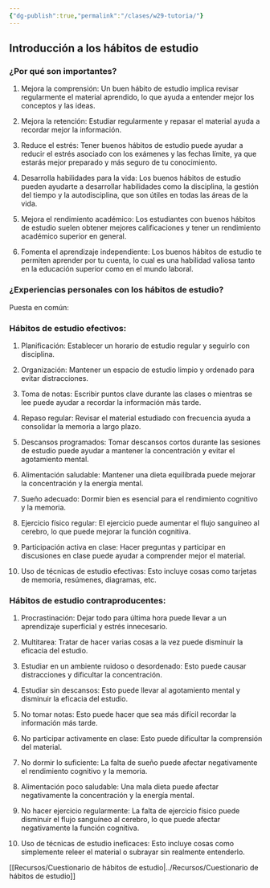 ```yaml
---
{"dg-publish":true,"permalink":"/clases/w29-tutoria/"}
---
```


<div class="slide">

## Introducción a los hábitos de estudio

</div>
<div class="slide">

### ¿Por qué son importantes?

</div>
<div class="slide">

1. Mejora la comprensión: Un buen hábito de estudio implica revisar regularmente el material aprendido, lo que ayuda a entender mejor los conceptos y las ideas.

2. Mejora la retención: Estudiar regularmente y repasar el material ayuda a recordar mejor la información.

3. Reduce el estrés: Tener buenos hábitos de estudio puede ayudar a reducir el estrés asociado con los exámenes y las fechas límite, ya que estarás mejor preparado y más seguro de tu conocimiento.

</div>
<div class="slide">

4. Desarrolla habilidades para la vida: Los buenos hábitos de estudio pueden ayudarte a desarrollar habilidades como la disciplina, la gestión del tiempo y la autodisciplina, que son útiles en todas las áreas de la vida.

5. Mejora el rendimiento académico: Los estudiantes con buenos hábitos de estudio suelen obtener mejores calificaciones y tener un rendimiento académico superior en general.

6. Fomenta el aprendizaje independiente: Los buenos hábitos de estudio te permiten aprender por tu cuenta, lo cual es una habilidad valiosa tanto en la educación superior como en el mundo laboral.

</div>
<div class="slide">

### ¿Experiencias personales con los hábitos de estudio?

</div>
<div class="slide">
Puesta en común:


</div>
<div class="slide">

### Hábitos de estudio efectivos:

1. Planificación: Establecer un horario de estudio regular y seguirlo con disciplina.

2. Organización: Mantener un espacio de estudio limpio y ordenado para evitar distracciones.

3. Toma de notas: Escribir puntos clave durante las clases o mientras se lee puede ayudar a recordar la información más tarde.

</div>
<div class="slide">

4. Repaso regular: Revisar el material estudiado con frecuencia ayuda a consolidar la memoria a largo plazo.

5. Descansos programados: Tomar descansos cortos durante las sesiones de estudio puede ayudar a mantener la concentración y evitar el agotamiento mental.

6. Alimentación saludable: Mantener una dieta equilibrada puede mejorar la concentración y la energía mental.

7. Sueño adecuado: Dormir bien es esencial para el rendimiento cognitivo y la memoria.

</div>
<div class="slide">

8. Ejercicio físico regular: El ejercicio puede aumentar el flujo sanguíneo al cerebro, lo que puede mejorar la función cognitiva.

9. Participación activa en clase: Hacer preguntas y participar en discusiones en clase puede ayudar a comprender mejor el material.

10. Uso de técnicas de estudio efectivas: Esto incluye cosas como tarjetas de memoria, resúmenes, diagramas, etc.

</div>
<div class="slide">

### Hábitos de estudio contraproducentes:

1. Procrastinación: Dejar todo para última hora puede llevar a un aprendizaje superficial y estrés innecesario.

2. Multitarea: Tratar de hacer varias cosas a la vez puede disminuir la eficacia del estudio.

3. Estudiar en un ambiente ruidoso o desordenado: Esto puede causar distracciones y dificultar la concentración.

</div>
<div class="slide">

4. Estudiar sin descansos: Esto puede llevar al agotamiento mental y disminuir la eficacia del estudio.

5. No tomar notas: Esto puede hacer que sea más difícil recordar la información más tarde.

6. No participar activamente en clase: Esto puede dificultar la comprensión del material.

7. No dormir lo suficiente: La falta de sueño puede afectar negativamente el rendimiento cognitivo y la memoria.

</div>
<div class="slide">

8. Alimentación poco saludable: Una mala dieta puede afectar negativamente la concentración y la energía mental.

9. No hacer ejercicio regularmente: La falta de ejercicio físico puede disminuir el flujo sanguíneo al cerebro, lo que puede afectar negativamente la función cognitiva.

10. Uso de técnicas de estudio ineficaces: Esto incluye cosas como simplemente releer el material o subrayar sin realmente entenderlo.

</div>

[[Recursos/Cuestionario de hábitos de estudio\|../Recursos/Cuestionario de hábitos de estudio]]
